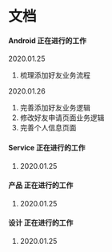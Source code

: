# 文档

#### Android 正在进行的工作
 2020.01.25
1. 梳理添加好友业务流程

 2020.01.26 
1. 完善添加好友业务逻辑
2. 修改好友申请页面业务逻辑
3. 完善个人信息页面

#### Service 正在进行的工作
1. 2020.01.25 

#### 产品 正在进行的工作
1. 2020.01.25 

#### 设计 正在进行的工作
1. 2020.01.25 
